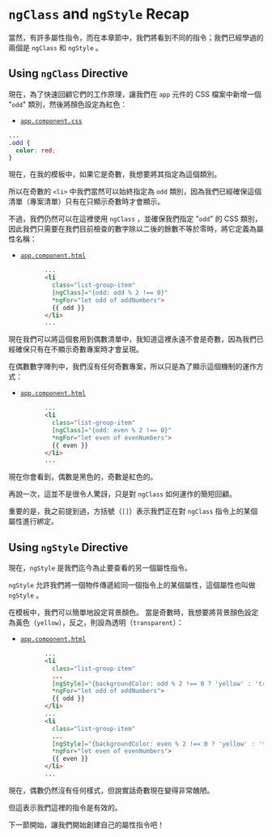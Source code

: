 # `ngClass` and `ngStyle` Recap

當然，有許多屬性指令，而在本章節中，我們將看到不同的指令；我們已經學過的兩個是 `ngClass` 和 `ngStyle` 。

## Using `ngClass` Directive

現在，為了快速回顧它們的工作原理，讓我們在 `app` 元件的 CSS 檔案中新增一個 "`odd`" 類別，然後將顏色設定為紅色：

- [`app.component.css`](../../directives/src/app/app.component.css)

```css
...
.odd {
  color: red;
}
```

現在，在我的模板中，如果它是奇數，我想要將其指定為這個類別。

所以在奇數的 `<li>` 中我們當然可以始終指定為 `odd` 類別，因為我們已經確保這個清單（專案清單）只有在只顯示奇數時才會顯示。

不過，我們仍然可以在這裡使用 `ngClass` ，並確保我們指定 "`odd`" 的 CSS 類別，因此我們只需要在我們目前檢查的數字除以二後的餘數不等於零時，將它定義為屬性名稱：

- [`app.component.html`](../../directives/src/app/app.component.html)

```html
          ...
          <li
            class="list-group-item"
            [ngClass]="{odd: odd % 2 !== 0}"
            *ngFor="let odd of oddNumbers">
            {{ odd }}
          </li>
          ...
```

現在我們可以將這個套用到偶數清單中，我知道這裡永遠不會是奇數，因為我們已經確保只有在不顯示奇數專案時才會呈現。

在偶數數字陣列中，我們沒有任何奇數專案，所以只是為了顯示這個機制的運作方式：

- [`app.component.html`](../../directives/src/app/app.component.html)

```html
          ...
          <li
            class="list-group-item"
            [ngClass]="{odd: even % 2 !== 0}"
            *ngFor="let even of evenNumbers">
            {{ even }}
          </li>
          ...
```

現在你會看到，偶數是黑色的，奇數是紅色的。

再說一次，這並不是很令人驚訝，只是對 `ngClass` 如何運作的簡短回顧。

重要的是，我之前提到過，方括號（`[]`）表示我們正在對 `ngClass` 指令上的某個屬性進行綁定。

## Using `ngStyle` Directive

現在，`ngStyle` 是我們迄今為止要查看的另一個屬性指令。

`ngStyle` 允許我們將一個物件傳遞給同一個指令上的某個屬性，這個屬性也叫做 `ngStyle` 。

在模板中，我們可以簡單地設定背景顏色。 當是奇數時，我想要將背景顏色設定為黃色（`yellow`），反之，則設為透明（`transparent`）：

- [`app.component.html`](../../directives/src/app/app.component.html)

```html
          ...
          <li
            class="list-group-item"
            ...
            [ngStyle]="{backgroundColor: odd % 2 !== 0 ? 'yellow' : 'transparent'}"
            *ngFor="let odd of oddNumbers">
            {{ odd }}
          </li>
          ...
          <li
            class="list-group-item"
            ...
            [ngStyle]="{backgroundColor: even % 2 !== 0 ? 'yellow' : 'transparent'}"
            *ngFor="let even of evenNumbers">
            {{ even }}
          </li>
          ...
```

現在，偶數仍然沒有任何樣式，但說實話奇數現在變得非常醜陋。

但這表示我們這裡的指令是有效的。

下一節開始，讓我們開始創建自己的屬性指令吧！